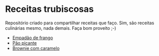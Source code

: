 # Receitas trubiscosas

Repositório criado para compartilhar receitas que faço.
Sim, são receitas culinárias mesmo, nada demais.
Faça bom proveito ;-)

* [Empadão de frango](./empadao_frango.md)
* [Pão picante](./pao_picante.md)
* [Brownie com caramelo](./brownie_com_caramelo.md)